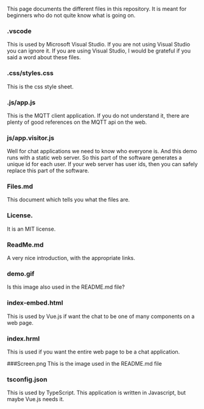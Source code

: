 

This page documents the different files in this repository.  It is meant for beginners who do not quite know what is going on. 

### .vscode 
This is used by Microsoft Visual Studio.  If you are not using Visual Studio you can ignore it.  If you are using Visual Studio, I would be grateful if you said a word about these files. 

### .css/styles.css 
This is the css style sheet. 

### .js/app.js 
This is the MQTT client application.  If you do not understand it, there are plenty of good references on the MQTT api on the web. 

### js/app.visitor.js 
Well for chat applications we need to know who everyone is.  And this demo runs with a static web server.  So this part of the software generates a unique id for each user.  If your web server has user ids, then you can safely replace this part of the software. 

### Files.md
This document which tells you what the files are. 

### License.  
It is an MIT license. 

### ReadMe.md
A very nice introduction, with the appropriate links. 

### demo.gif
Is this image also used in the README.md file?

### index-embed.html
This is used by Vue.js if  want the chat to be one of many components on a web page. 

### index.hrml
This is used if you want the entire web page to be a chat application. 

###Screen.png
This is the image used in the README.md file

### tsconfig.json
This is used by TypeScript.  This application is written in Javascript, but maybe Vue.js needs it. 



